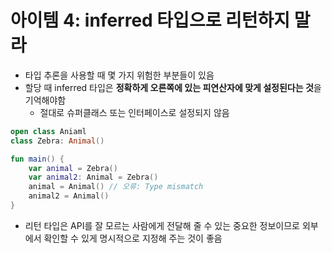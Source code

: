 # 아이템 4: inferred 타입으로 리턴하지 말라

- 타입 추론을 사용할 때 몇 가지 위험한 부분들이 있음
- 할당 때 inferred 타입은 **정확하게 오른쪽에 있는 피연산자에 맞게 설정된다는 것**을 기억해야함
  - 절대로 슈퍼클래스 또는 인터페이스로 설정되지 않음

```kotlin
open class Aniaml
class Zebra: Animal()

fun main() {
    var animal = Zebra()
    var animal2: Animal = Zebra()
    animal = Animal() // 오류: Type mismatch
    animal2 = Animal()
}
```

- 리턴 타입은 API를 잘 모르는 사람에게 전달해 줄 수 있는 중요한 정보이므로 외부에서 확인할 수 있게 명시적으로 지정해 주는 것이 좋음

